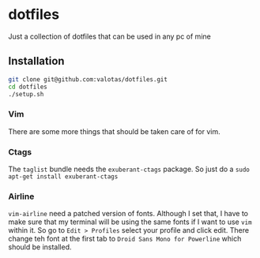 # dotfiles
Just a collection of dotfiles that can be used in any pc of mine

## Installation

```sh
git clone git@github.com:valotas/dotfiles.git
cd dotfiles
./setup.sh
```

### Vim
There are some more things that should be taken care of for vim.

### Ctags
The `taglist` bundle needs the `exuberant-ctags` package. So just do a `sudo apt-get install exuberant-ctags`

### Airline
`vim-airline` need a patched version of fonts. Although I set that, I have to make sure that my terminal will be using the same fonts if I want to use `vim` within it. So go to `Edit > Profiles` select your profile and click edit. There change teh font at the first tab to `Droid Sans Mono for Powerline` which should be installed.
